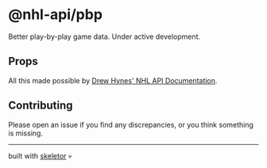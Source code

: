 # @nhl-api/pbp

Better play-by-play game data. Under active development.

## Props

All this made possible by [Drew Hynes' NHL API Documentation](https://gitlab.com/dword4/nhlapi).

## Contributing

Please open an issue if you find any discrepancies, or you think something is missing.

---

built with [skeletor](https://github.com/gretzky/skeletor) 💀
